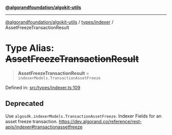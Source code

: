 [**@algorandfoundation/algokit-utils**](../../../README.md)

***

[@algorandfoundation/algokit-utils](../../../README.md) / [types/indexer](../README.md) / AssetFreezeTransactionResult

# Type Alias: ~~AssetFreezeTransactionResult~~

> **AssetFreezeTransactionResult** = `indexerModels.TransactionAssetFreeze`

Defined in: [src/types/indexer.ts:109](https://github.com/algorandfoundation/algokit-utils-ts/blob/main/src/types/indexer.ts#L109)

## Deprecated

Use `algosdk.indexerModels.TransactionAssetFreeze`. Indexer Fields for an asset freeze transaction. https://dev.algorand.co/reference/rest-apis/indexer#transactionassetfreeze
